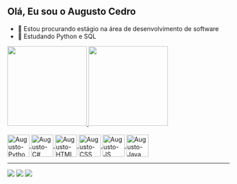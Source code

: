## Olá, Eu sou o Augusto Cedro
  - 🔭 Estou procurando estágio na área de desenvolvimento de software
  - 🌱 Estudando Python e SQL

<div>
  <a href="https://github.com/AugustoCedro">
   <img height="180em" src="https://github-readme-stats.vercel.app/api?username=AugustoCedro&theme=dark&show_icons=true&hide_border=false&count_private=true"/>
  <img height="180em" src="https://github-readme-stats.vercel.app/api/top-langs/?username=AugustoCedro&layout=compact&langs_count=16&theme=dark"/>
</div>
<div style="display : inline_block"><br>
  <img align="center" alt="Augusto-Python" heigh="50" width="50" src="https://cdn.jsdelivr.net/gh/devicons/devicon@latest/icons/python/python-original.svg">
  <img align="center" alt="Augusto-C#" heigh="50" width="50" src="https://cdn.jsdelivr.net/gh/devicons/devicon@latest/icons/csharp/csharp-original.svg">
  <img align="center" alt="Augusto-HTML" heigh="50" width="50" src="https://cdn.jsdelivr.net/gh/devicons/devicon@latest/icons/html5/html5-original.svg">
  <img align="center" alt="Augusto-CSS" heigh="50" width="50" src="https://cdn.jsdelivr.net/gh/devicons/devicon@latest/icons/css3/css3-original.svg">
  <img align="center" alt="Augusto-JS" heigh="50" width="50" src="https://cdn.jsdelivr.net/gh/devicons/devicon@latest/icons/javascript/javascript-original.svg">
  <img align="center" alt="Augusto-Java" heigh="50" width="50" src="https://cdn.jsdelivr.net/gh/devicons/devicon@latest/icons/java/java-original.svg">
</div>
<hr>
<div>
  <a href="mailto:augustocedro9@gmail.com" target="_blank"><img src="https://img.shields.io/badge/Gmail-D14836?style=for-the-badge&logo=gmail&logoColor=white" target="_blank"></a>
  <a href="https://www.linkedin.com/in/augusto-cedro-custodio-raj%C3%A3o-8014b826a/" target="_blank"><img src="https://img.shields.io/badge/LinkedIn-0077B5?style=for-the-badge&logo=linkedin&logoColor=white"></a>
  <a href="https://www.instagram.com/augusto_rajao/?next=%2F" target="_blank"><img src="https://img.shields.io/badge/Instagram-E4405F?style=for-the-badge&logo=instagram&logoColor=white"></a>
</div>
